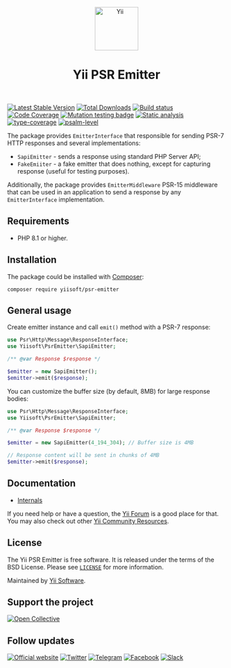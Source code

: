 <p align="center">
    <a href="https://github.com/yiisoft" target="_blank">
        <img src="https://yiisoft.github.io/docs/images/yii_logo.svg" height="100px" alt="Yii">
    </a>
    <h1 align="center">Yii PSR Emitter</h1>
    <br>
</p>

[![Latest Stable Version](https://poser.pugx.org/yiisoft/psr-emitter/v)](https://packagist.org/packages/yiisoft/psr-emitter)
[![Total Downloads](https://poser.pugx.org/yiisoft/psr-emitter/downloads)](https://packagist.org/packages/yiisoft/psr-emitter)
[![Build status](https://github.com/yiisoft/psr-emitter/actions/workflows/build.yml/badge.svg?branch=master)](https://github.com/yiisoft/psr-emitter/actions/workflows/build.yml?query=branch%3Amaster)
[![Code Coverage](https://codecov.io/gh/yiisoft/psr-emitter/branch/master/graph/badge.svg)](https://codecov.io/gh/yiisoft/psr-emitter)
[![Mutation testing badge](https://img.shields.io/endpoint?style=flat&url=https%3A%2F%2Fbadge-api.stryker-mutator.io%2Fgithub.com%2Fyiisoft%2Fpsr-emitter%2Fmaster)](https://dashboard.stryker-mutator.io/reports/github.com/yiisoft/psr-emitter/master)
[![Static analysis](https://github.com/yiisoft/psr-emitter/actions/workflows/static.yml/badge.svg?branch=master)](https://github.com/yiisoft/psr-emitter/actions/workflows/static.yml?query=branch%3Amaster)
[![type-coverage](https://shepherd.dev/github/yiisoft/psr-emitter/coverage.svg)](https://shepherd.dev/github/yiisoft/psr-emitter)
[![psalm-level](https://shepherd.dev/github/yiisoft/psr-emitter/level.svg)](https://shepherd.dev/github/yiisoft/psr-emitter)

The package provides `EmitterInterface` that responsible for sending PSR-7 HTTP responses and several implementations:

- `SapiEmitter` - sends a response using standard PHP Server API;
- `FakeEmiiter` - a fake emitter that does nothing, except for capturing response (useful for testing purposes).

Additionally, the package provides `EmitterMiddleware` PSR-15 middleware that can be used in an application to send 
a response by any `EmitterInterface` implementation.

## Requirements

- PHP 8.1 or higher.

## Installation

The package could be installed with [Composer](https://getcomposer.org):

```shell
composer require yiisoft/psr-emitter
```

## General usage

Create emitter instance and call `emit()` method with a PSR-7 response:

```php
use Psr\Http\Message\ResponseInterface;
use Yiisoft\PsrEmitter\SapiEmitter;

/** @var Response $response */

$emitter = new SapiEmitter();
$emitter->emit($response);
```

You can customize the buffer size (by default, 8MB) for large response bodies:

```php
use Psr\Http\Message\ResponseInterface;
use Yiisoft\PsrEmitter\SapiEmitter;

/** @var Response $response */

$emitter = new SapiEmitter(4_194_304); // Buffer size is 4MB

// Response content will be sent in chunks of 4MB
$emitter->emit($response);
```

## Documentation

- [Internals](docs/internals.md)

If you need help or have a question, the [Yii Forum](https://forum.yiiframework.com/c/yii-3-0/63) is a good place
for that. You may also check out other [Yii Community Resources](https://www.yiiframework.com/community).

## License

The Yii PSR Emitter is free software. It is released under the terms of the BSD License.
Please see [`LICENSE`](./LICENSE.md) for more information.

Maintained by [Yii Software](https://www.yiiframework.com/).

## Support the project

[![Open Collective](https://img.shields.io/badge/Open%20Collective-sponsor-7eadf1?logo=open%20collective&logoColor=7eadf1&labelColor=555555)](https://opencollective.com/yiisoft)

## Follow updates

[![Official website](https://img.shields.io/badge/Powered_by-Yii_Framework-green.svg?style=flat)](https://www.yiiframework.com/)
[![Twitter](https://img.shields.io/badge/twitter-follow-1DA1F2?logo=twitter&logoColor=1DA1F2&labelColor=555555?style=flat)](https://twitter.com/yiiframework)
[![Telegram](https://img.shields.io/badge/telegram-join-1DA1F2?style=flat&logo=telegram)](https://t.me/yii3en)
[![Facebook](https://img.shields.io/badge/facebook-join-1DA1F2?style=flat&logo=facebook&logoColor=ffffff)](https://www.facebook.com/groups/yiitalk)
[![Slack](https://img.shields.io/badge/slack-join-1DA1F2?style=flat&logo=slack)](https://yiiframework.com/go/slack)
